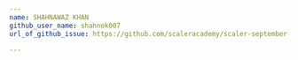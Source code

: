 ```yaml
---
name: SHAHNAWAZ KHAN
github_user_name: shahnok007
url_of_github_issue: https://github.com/scaleracademy/scaler-september-open-source-challenge/issues/16

---
```

